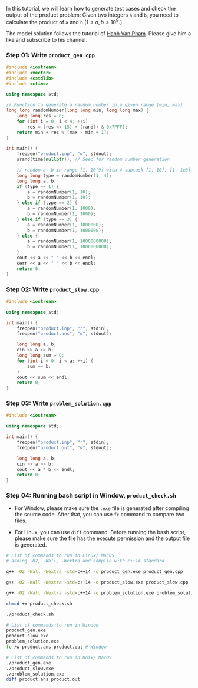 In this tutorial, we will learn how to generate test cases and check the output of the product problem: Given two integers `a` and `b`, you need to calculate the product of `a` and `b` ($1 \leq a, b \leq 10^9$.)

The model solution follows the tutorial of [
Hanh Van Pham](https://www.youtube.com/watch?v=jrm8gU-7B4o&list=PLXSK7hGtCiHudz50Vbykh9zaR6HON1sIt&index=6). Please give him a like and subscribe to his channel.

### Step 01: Write `product_gen.cpp`
```cpp
#include <iostream>
#include <vector>
#include <cstdlib>
#include <ctime>

using namespace std;

// Function to generate a random number in a given range [min, max]
long long randomNumber(long long min, long long max) {
    long long res = 0;
    for (int i = 0; i < 4; ++i)
        res = (res << 15) + (rand() & 0x7FFF);
    return min + res % (max - min + 1);
}

int main() {
    freopen("product.inp", "w", stdout);
    srand(time(nullptr)); // Seed for random number generation

    // random a, b in range [1, 10^9] with 4 subtask [1, 10], [1, 1e3], [1, 1e6], [1, 1e9]
    long long type = randomNumber(1, 4);
    long long a, b;
    if (type == 1) {
        a = randomNumber(1, 10);
        b = randomNumber(1, 10);
    } else if (type == 2) {
        a = randomNumber(1, 1000);
        b = randomNumber(1, 1000);
    } else if (type == 3) {
        a = randomNumber(1, 1000000);
        b = randomNumber(1, 1000000);
    } else {
        a = randomNumber(1, 1000000000);
        b = randomNumber(1, 1000000000);
    }
    cout << a << " " << b << endl;
    cerr << a << " " << b << endl;
    return 0;
}
```

### Step 02: Write `product_slow.cpp`
```cpp
#include <iostream>

using namespace std;

int main() {
    freopen("product.inp", "r", stdin);
    freopen("product.ans", "w", stdout);

    long long a, b;
    cin >> a >> b;
    long long sum = 0;
    for (int i = 0; i < a; ++i) {
        sum += b;
    }
    cout << sum << endl;
    return 0;
}
```

### Step 03: Write `problem_solution.cpp`
```cpp
#include <iostream>

using namespace std;

int main() {
    freopen("product.inp", "r", stdin);
    freopen("product.out", "w", stdout);

    long long a, b;
    cin >> a >> b;
    cout << a * b << endl;
    return 0;
}
```

### Step 04: Running bash script in Window, `product_check.sh`
- For Window, please make sure the `.exe` file is generated after compiling the source code.
After that, you can use `fc` command to compare two files.

- For Linux, you can use `diff` command. Before running the bash script, please make sure the file has the execute permission and the output file is generated.

```bash
# List of commands to run in Linux/ MacOS
# adding -O2, -Wall, -Wextra and compile with c++14 standard

g++ -O2 -Wall -Wextra -std=c++14 -o product_gen.exe product_gen.cpp

g++ -O2 -Wall -Wextra -std=c++14 -o product_slow.exe product_slow.cpp

g++ -O2 -Wall -Wextra -std=c++14 -o problem_solution.exe problem_solution.cpp

chmod +x product_check.sh

./product_check.sh
```

```bash
# List of commands to run in Window
product_gen.exe
product_slow.exe
problem_solution.exe
fc /w product.ans product.out # Window

# List of commands to run in Unix/ MacOS
./product_gen.exe
./product_slow.exe
./problem_solution.exe
diff product.ans product.out
```





